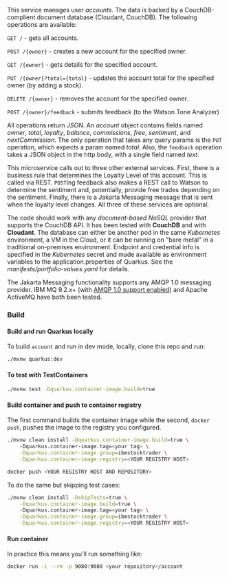 <!--
       Copyright 2017-2021 IBM Corp All Rights Reserved
       Copyright 2022-2024 Kyndryl, All Rights Reserved


   Licensed under the Apache License, Version 2.0 (the "License");
   you may not use this file except in compliance with the License.
   You may obtain a copy of the License at

       http://www.apache.org/licenses/LICENSE-2.0

   Unless required by applicable law or agreed to in writing, software
   distributed under the License is distributed on an "AS IS" BASIS,
   WITHOUT WARRANTIES OR CONDITIONS OF ANY KIND, either express or implied.
   See the License for the specific language governing permissions and
   limitations under the License.
-->

This service manages user *accounts*.  The data is backed by a CouchDB-complient document database (Cloudant, CouchDB).  The following operations are available:

`GET /` - gets all accounts.

`POST /{owner}` - creates a new account for the specified owner.

`GET /{owner}` - gets details for the specified account.

`PUT /{owner}?total={total}` - updates the account total for the specified owner (by adding a stock).

`DELETE /{owner}` - removes the account for the specified owner.

`POST /{owner}/feedback` - submits feedback (to the Watson Tone Analyzer)

All operations return *JSON*.  An *account* object contains fields named *owner*, *total*, *loyalty*, *balance*,
*commissions*, *free*, *sentiment*, and *nextCommission*. The only operation that takes any
query params is the `PUT` operation, which expects a param named *total*.  Also, the `feedback`
operation takes a JSON object in the http body, with a single field named *text*.

This microservice calls out to three other external services. First, there is a business rule that determines the Loyalty Level
of this account. This is called via REST. `POST`ing feedback also makes a REST call to Watson to determine the sentiment and, potentially,
provide free trades depending on the sentiment. Finally, there is a Jakarta Messaging message that is sent when the loyalty level changes.  All three of these
services are optional.

The code should work with any *document-based NoSQL* provider that supports the CouchDB API.  It has been tested with **CouchDB** and with **Cloudant**.
The database can either be another pod in the same *Kubernetes* environment, a VM in the Cloud, or
it can be running on "bare metal" in a traditional on-premises environment.  Endpoint and credential info is
specified in the *Kubernetes* secret and made available as environment variables to the application.properties of Quarkus. See the *manifests/portfolio-values.yaml* for details.

The Jakarta Messaging functionality supports any AMQP 1.0 messaging provider. IBM MQ 9.2.x+ (with [AMQP 1.0 support enabled](https://developer.ibm.com/tutorials/mq-setting-up-amqp-with-mq)) and Apache ActiveMQ have both been tested.

### Build 
#### Build and run Quarkus locally 

To build `account` and run in dev mode, locally, clone this repo and run:
```bash
./mvnw quarkus:dev
```

#### To test with TestContainers

```bash
./mvnw test -Dquarkus.container-image.build=true
```

#### Build container and push to container registry
The first command builds the container image while the second, `docker push`, pushes the image to the registry you configured.

```bash
./mvnw clean install -Dquarkus.container-image.build=true \ 
    -Dquarkus.container-image.tag=<your tag> \
    -Dquarkus.container-image.group=ibmstocktrader \
    -Dquarkus.container-image.registry=<YOUR REGISTRY HOST> 

docker push <YOUR REGISTRY HOST AND REPOSITORY>
```

To do the same but skipping test cases:
```bash
./mvnw clean install -DskipTests=true \
    -Dquarkus.container-image.build=true \  
    -Dquarkus.container-image.tag=<your tag> \
    -Dquarkus.container-image.group=ibmstocktrader \
    -Dquarkus.container-image.registry=<YOUR REGISTRY HOST> 
```


#### Run container

In practice this means you'll run something like:
```bash
docker run -i --rm -p 9080:9080 <your repository>/account 
```



